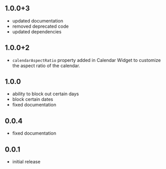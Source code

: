 ## 1.0.0+3
* updated documentation
* removed deprecated code
* updated dependencies

## 1.0.0+2
* `calendarAspectRatio` property added in Calendar Widget to customize the aspect ratio of the calendar.

## 1.0.0
* ability to block out certain days
* block certain dates
* fixed documentation

## 0.0.4

* fixed documentation

## 0.0.1

* initial release
